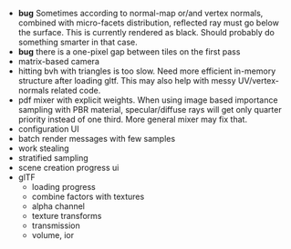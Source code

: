- **bug** Sometimes according to normal-map or/and vertex normals, combined with micro-facets distribution, reflected ray must go below the surface. This is currently rendered as black. Should probably do something smarter in that case.
- **bug** there is a one-pixel gap between tiles on the first pass 
- matrix-based camera
- hitting bvh with triangles is too slow. Need more efficient in-memory structure after loading gltf. This may also help with messy UV/vertex-normals related code.
- pdf mixer with explicit weights. When using image based importance sampling with PBR material, specular/diffuse rays will get only quarter priority instead of one third. More general mixer may fix that.
- configuration UI
- batch render messages with few samples
- work stealing
- stratified sampling
- scene creation progress ui
- glTF
  - loading progress
  - combine factors with textures
  - alpha channel
  - texture transforms
  - transmission
  - volume, ior
